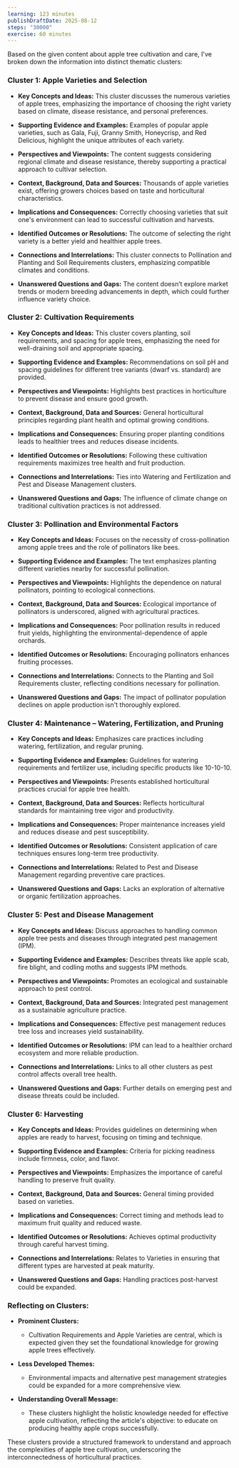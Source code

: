 ```yaml
---
learning: 123 minutes
publishDraftDate: 2025-08-12
steps: "30000"
exercise: 60 minutes
---
```

Based on the given content about apple tree cultivation and care, I've broken down the information into distinct thematic clusters:

### Cluster 1: Apple Varieties and Selection

- **Key Concepts and Ideas:** This cluster discusses the numerous varieties of apple trees, emphasizing the importance of choosing the right variety based on climate, disease resistance, and personal preferences.
  
- **Supporting Evidence and Examples:** Examples of popular apple varieties, such as Gala, Fuji, Granny Smith, Honeycrisp, and Red Delicious, highlight the unique attributes of each variety.
  
- **Perspectives and Viewpoints:** The content suggests considering regional climate and disease resistance, thereby supporting a practical approach to cultivar selection.
  
- **Context, Background, Data and Sources:** Thousands of apple varieties exist, offering growers choices based on taste and horticultural characteristics.
  
- **Implications and Consequences:** Correctly choosing varieties that suit one's environment can lead to successful cultivation and harvests.
  
- **Identified Outcomes or Resolutions:** The outcome of selecting the right variety is a better yield and healthier apple trees.
  
- **Connections and Interrelations:** This cluster connects to Pollination and Planting and Soil Requirements clusters, emphasizing compatible climates and conditions.
  
- **Unanswered Questions and Gaps:** The content doesn’t explore market trends or modern breeding advancements in depth, which could further influence variety choice.

### Cluster 2: Cultivation Requirements 

- **Key Concepts and Ideas:** This cluster covers planting, soil requirements, and spacing for apple trees, emphasizing the need for well-draining soil and appropriate spacing.
  
- **Supporting Evidence and Examples:** Recommendations on soil pH and spacing guidelines for different tree variants (dwarf vs. standard) are provided.
  
- **Perspectives and Viewpoints:** Highlights best practices in horticulture to prevent disease and ensure good growth.
  
- **Context, Background, Data and Sources:** General horticultural principles regarding plant health and optimal growing conditions.
  
- **Implications and Consequences:** Ensuring proper planting conditions leads to healthier trees and reduces disease incidents.
  
- **Identified Outcomes or Resolutions:** Following these cultivation requirements maximizes tree health and fruit production.
  
- **Connections and Interrelations:** Ties into Watering and Fertilization and Pest and Disease Management clusters.
  
- **Unanswered Questions and Gaps:** The influence of climate change on traditional cultivation practices is not addressed.

### Cluster 3: Pollination and Environmental Factors

- **Key Concepts and Ideas:** Focuses on the necessity of cross-pollination among apple trees and the role of pollinators like bees.
  
- **Supporting Evidence and Examples:** The text emphasizes planting different varieties nearby for successful pollination.
  
- **Perspectives and Viewpoints:** Highlights the dependence on natural pollinators, pointing to ecological connections.
  
- **Context, Background, Data and Sources:** Ecological importance of pollinators is underscored, aligned with agricultural practices.
  
- **Implications and Consequences:** Poor pollination results in reduced fruit yields, highlighting the environmental-dependence of apple orchards.
  
- **Identified Outcomes or Resolutions:** Encouraging pollinators enhances fruiting processes.
  
- **Connections and Interrelations:** Connects to the Planting and Soil Requirements cluster, reflecting conditions necessary for pollination.
  
- **Unanswered Questions and Gaps:** The impact of pollinator population declines on apple production isn't thoroughly explored.

### Cluster 4: Maintenance – Watering, Fertilization, and Pruning

- **Key Concepts and Ideas:** Emphasizes care practices including watering, fertilization, and regular pruning.
  
- **Supporting Evidence and Examples:** Guidelines for watering requirements and fertilizer use, including specific products like 10-10-10.
  
- **Perspectives and Viewpoints:** Presents established horticultural practices crucial for apple tree health.
  
- **Context, Background, Data and Sources:** Reflects horticultural standards for maintaining tree vigor and productivity.
  
- **Implications and Consequences:** Proper maintenance increases yield and reduces disease and pest susceptibility.
  
- **Identified Outcomes or Resolutions:** Consistent application of care techniques ensures long-term tree productivity.
  
- **Connections and Interrelations:** Related to Pest and Disease Management regarding preventive care practices.
  
- **Unanswered Questions and Gaps:** Lacks an exploration of alternative or organic fertilization approaches.

### Cluster 5: Pest and Disease Management

- **Key Concepts and Ideas:** Discuss approaches to handling common apple tree pests and diseases through integrated pest management (IPM).
  
- **Supporting Evidence and Examples:** Describes threats like apple scab, fire blight, and codling moths and suggests IPM methods.
  
- **Perspectives and Viewpoints:** Promotes an ecological and sustainable approach to pest control.
  
- **Context, Background, Data and Sources:** Integrated pest management as a sustainable agriculture practice.
  
- **Implications and Consequences:** Effective pest management reduces tree loss and increases yield sustainability.
  
- **Identified Outcomes or Resolutions:** IPM can lead to a healthier orchard ecosystem and more reliable production.
  
- **Connections and Interrelations:** Links to all other clusters as pest control affects overall tree health.
  
- **Unanswered Questions and Gaps:** Further details on emerging pest and disease threats could be included.

### Cluster 6: Harvesting

- **Key Concepts and Ideas:** Provides guidelines on determining when apples are ready to harvest, focusing on timing and technique.
  
- **Supporting Evidence and Examples:** Criteria for picking readiness include firmness, color, and flavor.
  
- **Perspectives and Viewpoints:** Emphasizes the importance of careful handling to preserve fruit quality.
  
- **Context, Background, Data and Sources:** General timing provided based on varieties.
  
- **Implications and Consequences:** Correct timing and methods lead to maximum fruit quality and reduced waste.
  
- **Identified Outcomes or Resolutions:** Achieves optimal productivity through careful harvest timing.
  
- **Connections and Interrelations:** Relates to Varieties in ensuring that different types are harvested at peak maturity.
  
- **Unanswered Questions and Gaps:** Handling practices post-harvest could be expanded.

### Reflecting on Clusters:

- **Prominent Clusters:** 
  - Cultivation Requirements and Apple Varieties are central, which is expected given they set the foundational knowledge for growing apple trees effectively.
  
- **Less Developed Themes:** 
  - Environmental impacts and alternative pest management strategies could be expanded for a more comprehensive view.

- **Understanding Overall Message:** 
  - These clusters highlight the holistic knowledge needed for effective apple cultivation, reflecting the article's objective: to educate on producing healthy apple crops successfully. 

These clusters provide a structured framework to understand and approach the complexities of apple tree cultivation, underscoring the interconnectedness of horticultural practices.